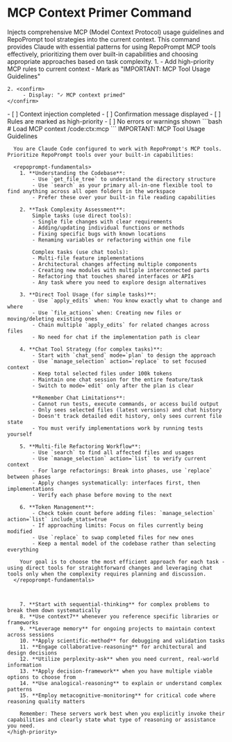 # MCP Context Primer Command

<instructions>
  <!-- ---------- 1. STATIC CONTEXT / SYSTEM PROMPT ---------- -->
  <context>
    Injects comprehensive MCP (Model Context Protocol) usage guidelines and RepoPrompt tool strategies into the current context.
    This command provides Claude with essential patterns for using RepoPrompt MCP tools effectively, prioritizing
    them over built-in capabilities and choosing appropriate approaches based on task complexity.
  </context>
  <!-- ---------- 3. EXECUTION FLOW ---------- -->
  <execution>
    1. <inject-context>
         - Add high-priority MCP rules to current context
         - Mark as "IMPORTANT: MCP Tool Usage Guidelines"
    </inject-context>

    2. <confirm>
         - Display: "✓ MCP context primed"
    </confirm>

  </execution>

  <!-- ---------- 4. VALIDATION CHECKLIST ---------- -->
  <validation>
    - [ ] Context injection completed
    - [ ] Confirmation message displayed
    - [ ] Rules are marked as high-priority
    - [ ] No errors or warnings shown
  </validation>

  <!-- ---------- 5. EXAMPLE INVOCATIONS ---------- -->
  <examples>
    ```bash
    # Load MCP context
    /code:ctx:mcp
    ```
  </examples>

  <!-- ---------- 6. MCP CONTEXT RULES ---------- -->
  <mcp-rules>
    <high-priority>
      IMPORTANT: MCP Tool Usage Guidelines

      You are Claude Code configured to work with RepoPrompt's MCP tools. Prioritize RepoPrompt tools over your built-in capabilities:

      <repoprompt-fundamentals>
        1. **Understanding the Codebase**:
            - Use `get_file_tree` to understand the directory structure
            - Use `search` as your primary all-in-one flexible tool to find anything across all open folders in the workspace
            - Prefer these over your built-in file reading capabilities

        2. **Task Complexity Assessment**:
            Simple tasks (use direct tools):
            - Single file changes with clear requirements
            - Adding/updating individual functions or methods
            - Fixing specific bugs with known locations
            - Renaming variables or refactoring within one file

            Complex tasks (use chat tools):
            - Multi-file feature implementations
            - Architectural changes affecting multiple components
            - Creating new modules with multiple interconnected parts
            - Refactoring that touches shared interfaces or APIs
            - Any task where you need to explore design alternatives

        3. **Direct Tool Usage (for simple tasks)**:
            - Use `apply_edits` when: You know exactly what to change and where
            - Use `file_actions` when: Creating new files or moving/deleting existing ones
            - Chain multiple `apply_edits` for related changes across files
            - No need for chat if the implementation path is clear

        4. **Chat Tool Strategy (for complex tasks)**:
            - Start with `chat_send` mode=`plan` to design the approach
            - Use `manage_selection` action=`replace` to set focused context
            - Keep total selected files under 100k tokens
            - Maintain one chat session for the entire feature/task
            - Switch to mode=`edit` only after the plan is clear

            **Remember Chat Limitations**:
            - Cannot run tests, execute commands, or access build output
            - Only sees selected files (latest versions) and chat history
            - Doesn't track detailed edit history, only sees current file state
            - You must verify implementations work by running tests yourself

        5. **Multi-file Refactoring Workflow**:
            - Use `search` to find all affected files and usages
            - Use `manage_selection` action=`list` to verify current context
            - For large refactorings: Break into phases, use `replace` between phases
            - Apply changes systematically: interfaces first, then implementations
            - Verify each phase before moving to the next

        6. **Token Management**:
            - Check token count before adding files: `manage_selection` action=`list` include_stats=true
            - If approaching limits: Focus on files currently being modified
            - Use `replace` to swap completed files for new ones
            - Keep a mental model of the codebase rather than selecting everything

        Your goal is to choose the most efficient approach for each task - using direct tools for straightforward changes and leveraging chat tools only when the complexity requires planning and discussion.
      </repoprompt-fundamentals>



        7. **Start with sequential-thinking** for complex problems to break them down systematically
        8. **Use context7** whenever you reference specific libraries or frameworks
        9. **Leverage memory** for ongoing projects to maintain context across sessions
        10. **Apply scientific-method** for debugging and validation tasks
        11. **Engage collaborative-reasoning** for architectural and design decisions
        12. **Utilize perplexity-ask** when you need current, real-world information
        13. **Apply decision-framework** when you have multiple viable options to choose from
        14. **Use analogical-reasoning** to explain or understand complex patterns
        15. **Employ metacognitive-monitoring** for critical code where reasoning quality matters

        Remember: These servers work best when you explicitly invoke their capabilities and clearly state what type of reasoning or assistance you need.
    </high-priority>

  </mcp-rules>
</instructions>
